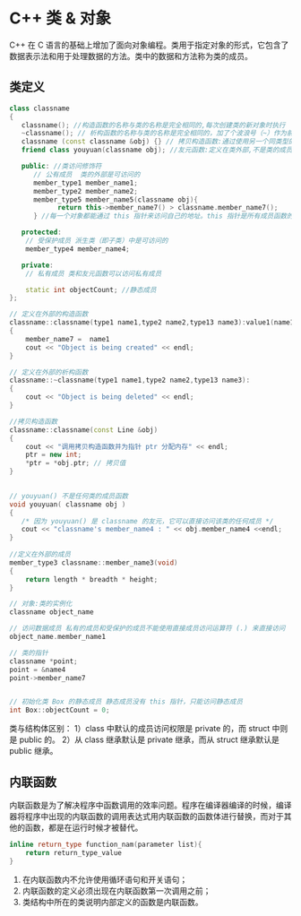 # C++ 类 & 对象

C++ 在 C 语言的基础上增加了面向对象编程。类用于指定对象的形式，它包含了数据表示法和用于处理数据的方法。类中的数据和方法称为类的成员。

## 类定义

```c++
class classname
{
   classname(); //构造函数的名称与类的名称是完全相同的,每次创建类的新对象时执行
   ~classname(); // 析构函数的名称与类的名称是完全相同的，加了个波浪号（~）作为前缀,每次删除所创建的对象时执行
   classname (const classname &obj) {} // 拷贝构造函数:通过使用另一个同类型的对象来初始化新创建的对象;复制对象把它作为参数传递给函数;复制对象，并从函数返回这个对象。
   friend class youyuan(classname obj); //友元函数:定义在类外部,不是类的成员,但有权访问类的所有private和protected成员

   public: //类访问修饰符
      // 公有成员  类的外部是可访问的
      member_type1 member_name1;
      member_type2 member_name2; 
      member_type5 member_name5(classname obj){
            return this->member_name7() > classname.member_name7();
      } //每一个对象都能通过 this 指针来访问自己的地址。this 指针是所有成员函数的隐含参数。

   protected:
    // 受保护成员 派生类（即子类）中是可访问的
    member_type4 member_name4;

   private:
    // 私有成员 类和友元函数可以访问私有成员

    static int objectCount; //静态成员
};

// 定义在外部的构造函数
classname::classname(type1 name1,type2 name2,type13 name3):value1(name1),value2(name2),value3(name3)
{
    member_name7 =  name1
    cout << "Object is being created" << endl;
}

// 定义在外部的析构函数
classname::~classname(type1 name1,type2 name2,type13 name3):
{
    cout << "Object is being deleted" << endl;
}

//拷贝构造函数
classname::classname(const Line &obj)
{
    cout << "调用拷贝构造函数并为指针 ptr 分配内存" << endl;
    ptr = new int;
    *ptr = *obj.ptr; // 拷贝值
}
 

// youyuan() 不是任何类的成员函数
void youyuan( classname obj )
{
   /* 因为 youyuan() 是 classname 的友元，它可以直接访问该类的任何成员 */
   cout << "classname's member_name4 : " << obj.member_name4 <<endl;
}
 
//定义在外部的成员
member_type3 classname::member_name3(void)
{
    return length * breadth * height;
}

// 对象:类的实例化
classname object_name

// 访问数据成员 私有的成员和受保护的成员不能使用直接成员访问运算符 (.) 来直接访问
object_name.member_name1

// 类的指针
classname *point;
point = &name4
point->member_name7


// 初始化类 Box 的静态成员 静态成员没有 this 指针，只能访问静态成员
int Box::objectCount = 0;
```

类与结构体区别：
1）class 中默认的成员访问权限是 private 的，而 struct 中则是 public 的。
2）从 class 继承默认是 private 继承，而从 struct 继承默认是 public 继承。


## 内联函数

内联函数是为了解决程序中函数调用的效率问题。程序在编译器编译的时候，编译器将程序中出现的内联函数的调用表达式用内联函数的函数体进行替换，而对于其他的函数，都是在运行时候才被替代。

```c++
inline return_type function_nam(parameter list){
    return return_type_value 
}
```

1. 在内联函数内不允许使用循环语句和开关语句；
2. 内联函数的定义必须出现在内联函数第一次调用之前；
3. 类结构中所在的类说明内部定义的函数是内联函数。